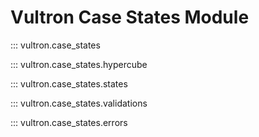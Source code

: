 # Vultron Case States Module

::: vultron.case_states

::: vultron.case_states.hypercube

::: vultron.case_states.states

::: vultron.case_states.validations

::: vultron.case_states.errors
